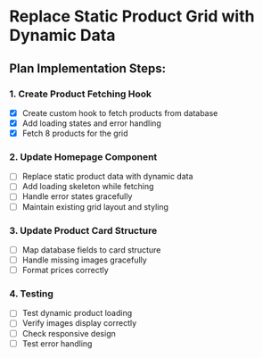 # Replace Static Product Grid with Dynamic Data

## Plan Implementation Steps:

### 1. Create Product Fetching Hook
- [x] Create custom hook to fetch products from database
- [x] Add loading states and error handling
- [x] Fetch 8 products for the grid

### 2. Update Homepage Component
- [ ] Replace static product data with dynamic data
- [ ] Add loading skeleton while fetching
- [ ] Handle error states gracefully
- [ ] Maintain existing grid layout and styling

### 3. Update Product Card Structure
- [ ] Map database fields to card structure
- [ ] Handle missing images gracefully
- [ ] Format prices correctly

### 4. Testing
- [ ] Test dynamic product loading
- [ ] Verify images display correctly
- [ ] Check responsive design
- [ ] Test error handling
